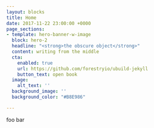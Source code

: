 ```yaml
---
layout: blocks
title: Home
date: 2017-11-22 23:00:00 +0000
page_sections:
- template: hero-banner-w-image
  block: hero-2
  headline: "<strong>the obscure object</strong>"
  content: writing from the middle
  cta:
    enabled: true
    url: https://github.com/forestryio/ubuild-jekyll
    button_text: open book
  image:
    alt_text: ''
  background_image: ''
  background_color: "#B8E986"

---
```

foo bar
